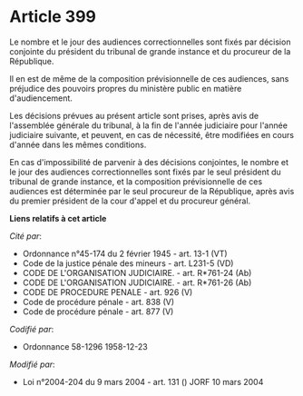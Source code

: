 # Article 399

Le nombre et le jour des audiences correctionnelles sont fixés par décision conjointe du président du tribunal de grande
instance et du procureur de la République.

Il en est de même de la composition prévisionnelle de ces audiences, sans préjudice des pouvoirs propres du ministère public
en matière d'audiencement.

Les décisions prévues au présent article sont prises, après avis de l'assemblée générale du tribunal, à la fin de l'année
judiciaire pour l'année judiciaire suivante, et peuvent, en cas de nécessité, être modifiées en cours d'année dans les mêmes
conditions.

En cas d'impossibilité de parvenir à des décisions conjointes, le nombre et le jour des audiences correctionnelles sont fixés
par le seul président du tribunal de grande instance, et la composition prévisionnelle de ces audiences est déterminée par le
seul procureur de la République, après avis du premier président de la cour d'appel et du procureur général.

**Liens relatifs à cet article**

_Cité par_:

  - Ordonnance n°45-174 du 2 février 1945 - art. 13-1 (VT)
  - Code de la justice pénale des mineurs - art. L231-5 (VD)
  - CODE DE L'ORGANISATION JUDICIAIRE. - art. R*761-24 (Ab)
  - CODE DE L'ORGANISATION JUDICIAIRE. - art. R*761-26 (Ab)
  - CODE DE PROCEDURE PENALE - art. 926 (V)
  - Code de procédure pénale - art. 838 (V)
  - Code de procédure pénale - art. 877 (V)

_Codifié par_:

  - Ordonnance 58-1296 1958-12-23

_Modifié par_:

  - Loi n°2004-204 du 9 mars 2004 - art. 131 () JORF 10 mars 2004
